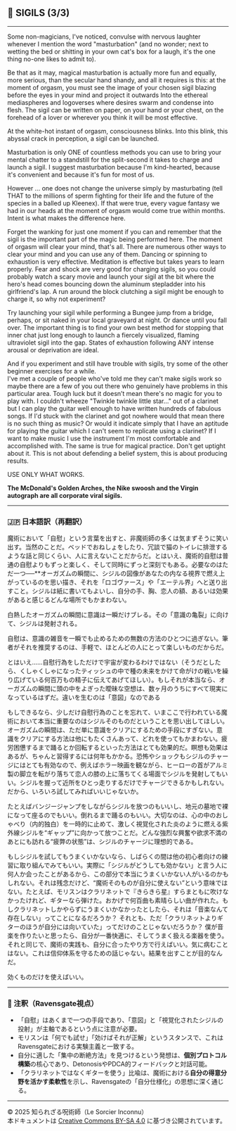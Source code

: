 ## 🧛 SIGILS (3/3)

---

Some non-magicians, I've noticed, convulse with nervous laughter whenever I mention the word "masturbation" (and no wonder; next to wetting the bed or shitting in your own cat's box for a laugh, it's the one thing no-one likes to admit to).  

Be that as it may, magical masturbation is actually more fun and equally, more serious, than the secular hand shandy, and all it requires is this: at the moment of orgasm, you must see the image of your chosen sigil blazing before the eyes in your mind and project it outwards Into the ethereal mediaspheres and logoverses where desires swarm and condense into flesh. The sigil can be written on paper, on your hand or your chest, on the forehead of a lover or wherever you think it will be most effective.  

At the white-hot instant of orgasm, consciousness blinks. Into this blink, this abyssal crack in perception, a sigil can be launched.  

Masturbation is only ONE of countless methods you can use to bring your mental chatter to a standstill for the split-second it takes to charge and launch a sigil. I suggest masturbation because I'm kind-hearted, because it's convenient and because it's fun for most of us.

However ... one does not change the universe simply by masturbating (tell THAT to the millions of sperm fighting for their life and the future of the species in a balled up Kleenex). If that were true, every vague fantasy we had in our heads at the moment of orgasm would come true within months. Intent is what makes the difference here.

Forget the wanking for just one moment if you can and remember that the sigil is the important part of the magic being performed here. The moment of orgasm will clear your mind, that's all. There are numerous other ways to clear your mind and you can use any of them. Dancing or spinning to exhaustion is very effective. Meditation is effective but takes years to learn properly. Fear and shock are very good for charging sigils, so you could probably watch a scary movie and launch your sigil at the bit where the hero's head comes bouncing down the aluminum stepladder into his girlfriend's lap. A run around the block clutching a sigil might be enough to charge it, so why not experiment?

Try launching your sigil while performing a Bungee jump from a bridge, perhaps, or sit naked in your local graveyard at night. Or dance until you fall over. The important thing is to find your own best method for stopping that inner chat just long enough to launch a fiercely visualized, flaming ultraviolet sigil into the gap. States of exhaustion following ANY intense arousal or deprivation are ideal.

And if you experiment and still have trouble with sigils, try some of the other beginner exercises for a while.  
I've met a couple of people who've told me they can't make sigils work so maybe there are a few of you out there who genuinely have problems in this particular area. Tough luck but it doesn’t mean there's no magic for you to play with. I couldn't wheeze "Twinkle twinkle little star..." out of a clarinet but I can play the guitar well enough to have written hundreds of fabulous songs. If I'd stuck with the clarinet and got nowhere would that mean there is no such thing as music? Or would it indicate simply that I have an aptitude for playing the guitar which I can't seem to replicate using a clarinet? If I want to make music I use the instrument I'm most comfortable and accomplished with. The same is true for magical practice. Don't get uptight about it. This is not about defending a belief system, this is about producing results.

USE ONLY WHAT WORKS.

**The McDonald's Golden Arches, the Nike swoosh and the Virgin autograph are all corporate viral sigils.**

---

### 🇯🇵 日本語訳（再翻訳）

魔術において「自慰」という言葉を出すと、非魔術師の多くは気まずそうに笑い出す。当然のことだ。ベッドでおねしょをしたり、冗談で猫のトイレに排泄するような話と同じくらい、人に言えないことだからだ。とはいえ、魔術的自慰は普通の自慰よりもずっと楽しく、そして同時にずっと深刻でもある。必要なのはただ一つ──**オーガズムの瞬間に、シジルの図像があなたの内なる視界で燃え上がっているのを思い描き、それを「ロゴヴァース」や「エーテル界」へと送り出すこと。シジルは紙に書いてもよいし、自分の手、胸、恋人の額、あるいは効果があると感じるどんな場所でもかまわない。

白熱したオーガズムの瞬間に意識は一瞬だけブレる。その「意識の亀裂」に向けて、シジルは発射される。

自慰は、意識の雑音を一瞬でも止めるための無数の方法のひとつに過ぎない。筆者がそれを推奨するのは、手軽で、ほとんどの人にとって楽しいものだからだ。

とはいえ……自慰行為をしただけで宇宙が変わるわけではない（そうだとしたら、くしゃくしゃになったティッシュの中で種の未来をかけて命がけの戦いを繰り広げている何百万もの精子に伝えてあげてほしい）。もしそれが本当なら、オーガズムの瞬間に頭の中をよぎった曖昧な空想は、数ヶ月のうちにすべて現実になっているはずだ。違いを生むのは「意図」なのである

もしできるなら、少しだけ自慰行為のことを忘れて、いまここで行われている魔術において本当に重要なのはシジルそのものだということを思い出してほしい。オーガズムの瞬間は、ただ単に意識をクリアにするための手段にすぎない。意識をクリアにする方法は他にもたくさんあって、どれを使ってもかまわない。疲労困憊するまで踊るとか回転するといった方法はとても効果的だ。瞑想も効果はあるが、ちゃんと習得するには何年もかかる。恐怖やショックもシジルのチャージにはとても有効なので、例えばホラー映画を観ながら、ヒーローの首がアルミ製の脚立を転がり落ちて恋人の膝の上に落ちてくる場面でシジルを発射してもいい。シジルを握って近所をひとっ走りするだけでチャージできるかもしれない。だから、いろいろ試してみればいいじゃないか。

たとえばバンジージャンプをしながらシジルを放つのもいいし、地元の墓地で裸になって座るのでもいい。倒れるまで踊るのもいい。大切なのは、心の中のおしゃべり（内的独白）を一時的に止めて、激しく視覚化された炎のように燃える紫外線シジルを“ギャップ”に向かって放つことだ。どんな強烈な興奮や欲求不満のあとにも訪れる“疲弊の状態”は、シジルのチャージに理想的である。

もしシジルを試してもうまくいかないなら、しばらくの間は他の初心者向けの練習に取り組んでみてもいい。実際に「シジルがどうしても効かない」と言う人に何人か会ったことがあるから、この部分で本当にうまくいかない人がいるのかもしれない。それは残念だけど、“魔術そのものが自分に使えない”という意味ではない。たとえば、モリスンはクラリネットで『きらきら星』すらまともに吹けなかったけれど、ギターなら弾けた。おかげで何百曲も素晴らしい曲が作れた。もしクラリネットしかやらずにうまくいかなかったとしたら、それは「音楽なんて存在しない」ってことになるだろうか？ それとも、ただ「クラリネットよりギターのほうが自分には向いていた」ってだけのことじゃないだろうか？ 僕が音楽を作りたいと思ったら、自分が一番快適に、そしてうまく扱える楽器を使う。それと同じで、魔術の実践も、自分に合ったやり方で行えばいい。気に病むことはない。これは信仰体系を守るための話じゃない。結果を出すことが目的なんだ。

効くものだけを使えばいい。

---

### 🐌 注釈（Ravensgate視点）

- 「自慰」はあくまで一つの手段であり、「意図」と「視覚化されたシジルの投射」が主軸であるという点に注意が必要。
- モリスンは「何でも試せ」「効けばそれが正解」というスタンスで、これはRavensgateにおける実験主義と一致する。
- 自分に適した「集中の断絶方法」を見つけるという発想は、**個別プロトコル構築**の核心であり、DetonosisやPDCA的フィードバックと対話可能。
- 「クラリネットではなくギターを使う」比喩は、魔術における**自分の得意分野を活かす柔軟性**を示し、Ravensgateの「自分仕様化」の思想に深く通じる。

---

© 2025 知られざる呪術師（Le Sorcier Inconnu）  
本ドキュメントは [Creative Commons BY-SA 4.0](https://creativecommons.org/licenses/by-sa/4.0/deed.ja) に基づき公開されています。
